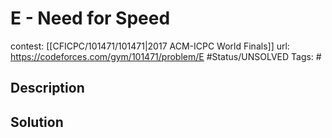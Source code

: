 # E - Need for Speed

contest: [[CFICPC/101471/101471|2017 ACM-ICPC World Finals]]
url: https://codeforces.com/gym/101471/problem/E
#Status/UNSOLVED
Tags: #

## Description

## Solution

